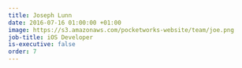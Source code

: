 ```yaml
---
title: Joseph Lunn
date: 2016-07-16 01:00:00 +01:00
image: https://s3.amazonaws.com/pocketworks-website/team/joe.png
job-title: iOS Developer
is-executive: false
order: 7
---
```


